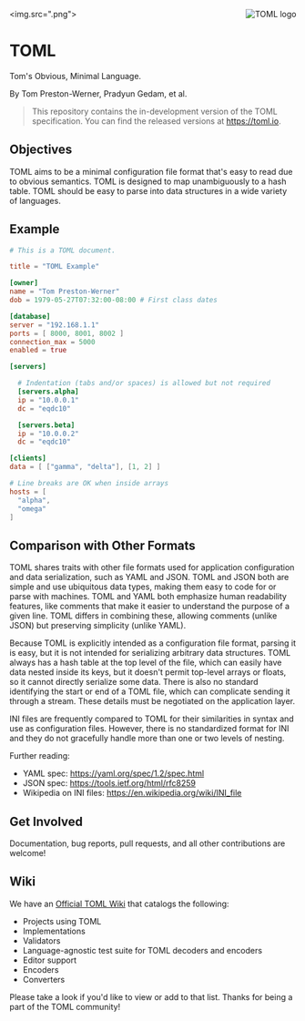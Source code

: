 <img.src=".png"><img align="right" src="logos/toml-200.png" alt="TOML logo">

# TOML

Tom's Obvious, Minimal Language.

By Tom Preston-Werner, Pradyun Gedam, et al.

> This repository contains the in-development version of the TOML specification.
> You can find the released versions at https://toml.io.

## Objectives

TOML aims to be a minimal configuration file format that's easy to read due to
obvious semantics. TOML is designed to map unambiguously to a hash table. TOML
should be easy to parse into data structures in a wide variety of languages.

## Example

```toml
# This is a TOML document.

title = "TOML Example"

[owner]
name = "Tom Preston-Werner"
dob = 1979-05-27T07:32:00-08:00 # First class dates

[database]
server = "192.168.1.1"
ports = [ 8000, 8001, 8002 ]
connection_max = 5000
enabled = true

[servers]

  # Indentation (tabs and/or spaces) is allowed but not required
  [servers.alpha]
  ip = "10.0.0.1"
  dc = "eqdc10"

  [servers.beta]
  ip = "10.0.0.2"
  dc = "eqdc10"

[clients]
data = [ ["gamma", "delta"], [1, 2] ]

# Line breaks are OK when inside arrays
hosts = [
  "alpha",
  "omega"
]
```

## Comparison with Other Formats

TOML shares traits with other file formats used for application configuration
and data serialization, such as YAML and JSON. TOML and JSON both are simple and
use ubiquitous data types, making them easy to code for or parse with machines.
TOML and YAML both emphasize human readability features, like comments that make
it easier to understand the purpose of a given line. TOML differs in combining
these, allowing comments (unlike JSON) but preserving simplicity (unlike YAML).

Because TOML is explicitly intended as a configuration file format, parsing it
is easy, but it is not intended for serializing arbitrary data structures. TOML
always has a hash table at the top level of the file, which can easily have data
nested inside its keys, but it doesn't permit top-level arrays or floats, so it
cannot directly serialize some data. There is also no standard identifying the
start or end of a TOML file, which can complicate sending it through a stream.
These details must be negotiated on the application layer.

INI files are frequently compared to TOML for their similarities in syntax and
use as configuration files. However, there is no standardized format for INI and
they do not gracefully handle more than one or two levels of nesting.

Further reading:

- YAML spec: https://yaml.org/spec/1.2/spec.html
- JSON spec: https://tools.ietf.org/html/rfc8259
- Wikipedia on INI files: https://en.wikipedia.org/wiki/INI_file

## Get Involved

Documentation, bug reports, pull requests, and all other contributions are
welcome!

## Wiki

We have an [Official TOML Wiki](https://github.com/toml-lang/toml/wiki) that
catalogs the following:

- Projects using TOML
- Implementations
- Validators
- Language-agnostic test suite for TOML decoders and encoders
- Editor support
- Encoders
- Converters

Please take a look if you'd like to view or add to that list. Thanks for being a
part of the TOML community!
